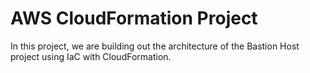# AWS CloudFormation Project

In this project, we are building out the architecture of the Bastion Host project using IaC with CloudFormation.

<!-- TODO: add architecture image -->
<!-- TODO: add architecture summary -->
